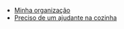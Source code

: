 
<html lang="pt-BR">
    <head>
        <title>Personal Cheff</title>
        <meta charset="UTF-8">
        <meta name="viewport" content="width=device-width, initial-scale=1">
        <link rel="stylesheet" href="../css/reset.css">
        <link rel="stylesheet" href="../css/style.css">
        <link rel="preconnect" href="https://fonts.gstatic.com">
<link href="https://fonts.googleapis.com/css2?family=Cabin&family=Lato&family=Libre+Baskerville&family=PT+Serif&display=swap" rel="stylesheet">
    </head>
    <body>
        <ul>
            <li><a class="botaomaior" href="html/minhaorganizacao.html"  >Minha organização</a></li>
            <li><a class="botaomaior" href="html/habilidades.html"  >Preciso de um ajudante na cozinha</a></li>
        </ul>
    </body>
</html>

